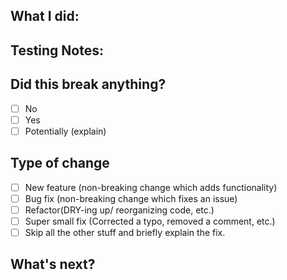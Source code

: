 ## What I did:

## Testing Notes: 

## Did this break anything?
- [ ]  No
- [ ]  Yes
- [ ]  Potentially (explain)

## Type of change
- [ ]  New feature (non-breaking change which adds functionality)
- [ ]  Bug fix (non-breaking change which fixes an issue)
- [ ]  Refactor(DRY-ing up/ reorganizing code, etc.)
- [ ]  Super small fix (Corrected a typo, removed a comment, etc.)
- [ ]  Skip all the other stuff and briefly explain the fix.

## What's next?

